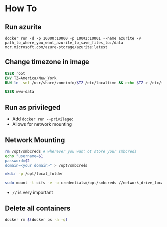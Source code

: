 # How To

## Run azurite
```shell
docker run -d -p 10000:10000 -p 10001:10001 --name azurite -v path_to_where_you_want_azurite_to_save_files_to:/data mcr.microsoft.com/azure-storage/azurite:latest
```

## Change timezone in image
```dockerfile
USER root
ENV TZ=America/New_York
RUN ln -snf /usr/share/zoneinfo/$TZ /etc/localtime && echo $TZ > /etc/timezone

USER www-data
```

## Run as privileged
- Add `docker run --privileged`
- Allows for network mounting

## Network Mounting
```bash
rm /opt/smbcreds # wherever you want ot store your smbcreds
echo "username=$1
password=$2
domain=<your domain>" > /opt/smbcreds

mkdir -p /opt/local_folder

sudo mount -t cifs -v -o credentials=/opt/smbcreds //network_drive_location/remote_folder /opt/local_folder
```
- `//` is very important

## Delete all containers
```bash
docker rm $(docker ps -a -q)
```